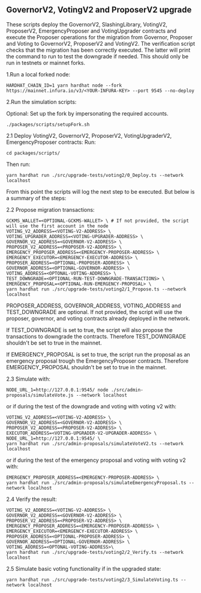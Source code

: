 ## GovernorV2, VotingV2 and ProposerV2 upgrade

These scripts deploy the GovernorV2, SlashingLibrary, VotingV2, ProposerV2, EmergencyProposer and VotingUpgrader contracts and execute the Proposer operations for the migration from Governor, Proposer and Voting to GovernorV2, ProposerV2 and VotingV2. The verification script checks that the migration has been correctly executed. The latter will print the command to run to test the downgrade if needed. This should only be run in testnets or mainnet forks.

1.Run a local forked node:

```
HARDHAT_CHAIN_ID=1 yarn hardhat node --fork https://mainnet.infura.io/v3/<YOUR-INFURA-KEY> --port 9545 --no-deploy
```

2.Run the simulation scripts:

Optional: Set up the fork by impersonating the required accounts.

```
./packages/scripts/setupFork.sh
```

2.1 Deploy VotingV2, GovernorV2, ProposerV2, VotingUpgraderV2, EmergencyProposer contracts:
Run:

```
cd packages/scripts/
```

Then run:

```
yarn hardhat run ./src/upgrade-tests/voting2/0_Deploy.ts --network localhost
```

From this point the scripts will log the next step to be executed. But below is a summary of the steps:

2.2 Propose migration transactions:

```
GCKMS_WALLET=<OPTIONAL-GCKMS-WALLET> \ # If not provided, the script will use the first account in the node
VOTING_V2_ADDRESS=<VOTING-V2-ADDRESS> \
VOTING_UPGRADER_ADDRESS=<VOTING-UPGRADER-ADDRESS> \
GOVERNOR_V2_ADDRESS=<GOVERNOR-V2-ADDRESS> \
PROPOSER_V2_ADDRESS=<PROPOSER-V2-ADDRESS> \
EMERGENCY_PROPOSER_ADDRESS=<EMERGENCY-PROPOSER-ADDRESS> \
EMERGENCY_EXECUTOR=<EMERGENCY-EXECUTOR-ADDRESS> \
PROPOSER_ADDRESS=<OPTIONAL-PROPOSER-ADDRESS> \
GOVERNOR_ADDRESS=<OPTIONAL-GOVERNOR-ADDRESS> \
VOTING_ADDRESS=<OPTONAL-VOTING-ADDRESS> \
TEST_DOWNGRADE=<OPTIONAL-RUN-TEST-DOWNGRADE-TRANSACTIONS> \
EMERGENCY_PROPOSAL=<OPTIONAL-RUN-EMERGENCY-PROPOSAL> \
yarn hardhat run ./src/upgrade-tests/voting2/1_Propose.ts --network localhost
```

PROPOSER_ADDRESS, GOVERNOR_ADDRESS, VOTING_ADDRESS and TEST_DOWNGRADE are optional. If not provided, the script will use the proposer, governor, and voting contracts already deployed in the network.

If TEST_DOWNGRADE is set to true, the script will also propose the transactions to downgrade the contracts. Therefore TEST_DOWNGRADE shouldn't be set to true in the mainnet.

If EMERGENCY_PROPOSAL is set to true, the script run the proposal as an emergency proposal trough the EmergencyProposer contracts. Therefore EMERGENCY_PROPOSAL shouldn't be set to true in the mainnet.

2.3 Simulate with:

```
NODE_URL_1=http://127.0.0.1:9545/ node ./src/admin-proposals/simulateVote.js --network localhost
```

or if during the test of the downgrade and voting with voting v2 with:

```
VOTING_V2_ADDRESS=<VOTING-V2-ADDRESS> \
GOVERNOR_V2_ADDRESS=<GOVERNOR-V2-ADDRESS> \
PROPOSER_V2_ADDRESS=<PROPOSER-V2-ADDRESS> \
EXECUTOR_ADDRESS=<VOTING-UPGRADER-V2-UPGRADER-ADDRESS> \
NODE_URL_1=http://127.0.0.1:9545/ \
yarn hardhat run ./src/admin-proposals/simulateVoteV2.ts --network localhost
```

or if during the test of the emergency proposal and voting with voting v2 with:

```
EMERGENCY_PROPOSER_ADDRESS=<EMERGENCY-PROPOSER-ADDRESS> \
yarn hardhat run ./src/admin-proposals/simulateEmergencyProposal.ts --network localhost
```

2.4 Verify the result:

```
VOTING_V2_ADDRESS=<VOTING-V2-ADDRESS> \
GOVERNOR_V2_ADDRESS=<GOVERNOR-V2-ADDRESS> \
PROPOSER_V2_ADDRESS=<PROPOSER-V2-ADDRESS> \
EMERGENCY_PROPOSER_ADDRESS=<EMERGENCY-PROPOSER-ADDRESS> \
EMERGENCY_EXECUTOR=<EMERGENCY-EXECUTOR-ADDRESS> \
PROPOSER_ADDRESS=<OPTIONAL-PROPOSER-ADDRESS> \
GOVERNOR_ADDRESS=<OPTIONAL-GOVERNOR-ADDRESS> \
VOTING_ADDRESS=<OPTONAL-VOTING-ADDRESS>\
yarn hardhat run ./src/upgrade-tests/voting2/2_Verify.ts --network localhost
```

2.5 Simulate basic voting functionality if in the upgraded state:

```
yarn hardhat run ./src/upgrade-tests/voting2/3_SimulateVoting.ts --network localhost
```
